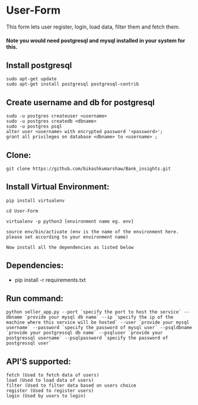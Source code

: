 # User-Form
This form lets user register, login, load data, filter them and fetch them.

#### Note you would need postgresql and mysql installed in your system for this.

## Install postgresql
```
sudo apt-get update
sudo apt-get install postgresql postgresql-contrib
```

## Create username and db for postgresql
```
sudo -u postgres createuser <username>
sudo -u postgres createdb <dbname>
sudo -u postgres psql
alter user <username> with encrypted password '<password>';
grant all privileges on database <dbname> to <username> ;
```

## Clone:
```
git clone https://github.com/bikashkumarshaw/Bank_insights.git
```

## Install Virtual Environment:
```
pip install virtualenv

cd User-Form

virtualenv -p python3 [environment name eg. env]

source env/bin/activate (env is the name of the environment here. please set according to your environment name)

Now install all the dependencies as listed below
```

## Dependencies:
- pip install -r requirements.txt

## Run command:
```
python seller_app.py --port `specify the port to host the service` --dbname `provide your mysql db name` --ip `specify the ip of the machine where this service will be hosted` --user `provide your mysql username` --password `specify the password of mysql user` --psqldbname `provide your postgressql db name` --psqluser `provide your postgressql username` --psqlpassword `specify the password of postgressql user`
```

## API'S supported:

```
fetch (Used to fetch data of users)
load (Used to load data of users)
filter (Used to filter data based on users choice
register (Used to register users)
login (Used by users to login)
```

